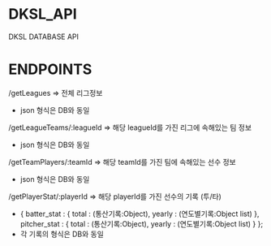# DKSL_API
DKSL DATABASE API

# ENDPOINTS
/getLeagues => 전체 리그정보
 - json 형식은 DB와 동일

/getLeagueTeams/:leagueId => 해당 leagueId를 가진 리그에 속해있는 팀 정보 
 - json 형식은 DB와 동일

/getTeamPlayers/:teamId => 해당 teamId를 가진 팀에 속해있는 선수 정보
 - json 형식은 DB와 동일

/getPlayerStat/:playerId => 해당 playerId를 가진 선수의 기록 (투/타) 
 - { batter_stat : { total : (통산기록:Object), yearly : (연도별기록:Object list) }, pitcher_stat : { total : (통산기록:Object), yearly : (연도별기록:Object list) } };
 - 각 기록의 형식은 DB와 동일
